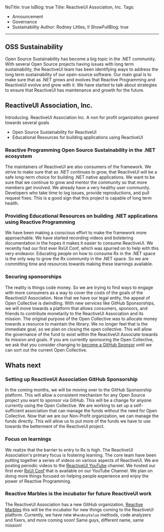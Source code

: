 NoTitle: true
IsBlog: true
Title: ReactiveUI Association, Inc.
Tags: 
  - Announcement
  - Governance
  - Sustainability
Author: Rodney Littles, II
ShowFullBlog: true
---


## OSS Sustainability
Open Source Sustainability has become a big topic in the .NET community.  With several Open Source projects having issues with long term sustainability, the ReactiveUI team has been identifying ways to address the long term sustainability of our open-source software.  Our main goal is to make sure that as .NET grows and evolves that Reactive Programming and ReactiveUI evolve and grow with it.  We have started to talk about strategies to ensure that ReactiveUI has maintenance and growth for the future.

## ReactiveUI Association, Inc.
Introducing.  ReactiveUI Association Inc.  A non for profit organization geared towards several goals

- Open Source Sustainability for ReactiveUI
- Educational Resources for building applications using ReactiveUI

### Reactive Programming Open Source Sustainability in the .NET ecosystem
The maintainers of ReactiveUI are also consumers of the framework.  We strive to make sure that as .NET continues to grow, that ReactiveUI will be a safe long-term choice for building .NET native applications.  We want to be sure that we continue to grow and mentor the community so that more members get involved.  We already have a very healthy user community.  Developers who take time to log issues, provide reproductions, and pull request fixes.  This is a good sign that this project is capable of long term health.

### Providing Educational Resources on building .NET applications using Reactive Programming
We have been making a conscious effort to make the framework more approachable.  We have started recording videos and bolstering documentation in the hopes it makes it easier to consume ReactiveUI.  We recently had our first ever RxUI Conf, which was spurred on to help with this very endeavor.  Educating people on how to consume Rx in the .NET space is the only way to grow the Rx community in the .NET space.  So we are committing time and resources towards making these learnings available.

### Securing sponsorships
The reality is things code money.  So we are trying to find ways to engage with more consumers as a way to cover the costs of the goals of the ReactiveUI Association.  Now that we have our legal entity, the appeal of Open Collective is dwindling.  With new services like GitHub Sponsorships, we will move towards a platform that allows consumers, sponsors, and friends to contribute monetarily to the ReactiveUI Association and its mission.  The original purpose of the Open Collective was to allocate money towards a resource to maintain the library.  We no longer feel that is the immediate goal, so we plan on closing the open collective.  This will allow the governance of the fund to exist within the ReactiveUI Associate towards its mission and goals.  If you are currently sponsoring the Open Collective, we ask that you consider changing to [become a GitHub Sponsor](https://github.com/sponsors/reactivemarbles) until we can sort out the current Open Collective.

## Whats next

### Setting up ReactiveUI Association GitHub Sponsorship
In the coming months, we will be moving over to the GitHub Sponsorship platform.  This will allow a consistent mechanism for any Open Source project you want to sponsor via GitHub.  This will be a change for anyone currently using the Open Collective.  We are working to set up a self-sufficient association that can manage the funds without the need for Open Collective.  Now that we are our Non-Profit organization, we can manage the funds directly.  This will allow us to put more of the funds we have to use towards the betterment of the ReactiveUI project.

### Focus on learnings
We realize that the barrier to entry to Rx is high.  The ReactiveUI Association's primary focus is fostering learning.  The core team have been putting together a series of videos on various aspects of ReactiveUI.  We are posting periodic videos to the [ReactiveUI YouTube](https://www.youtube.com/channel/UCWVSpLajyZcooAngLV3ItaQ) channel. We hosted our first ever [RxUI Conf](https://www.rxuiconf.net/) that is available on our YouTube Channel.  We plan on doing more things focused on helping people experience and enjoy the power of Reactive Programming.


### Reactive Marbles is the incubator for future ReactiveUI work
The ReactiveUI Association has a new GitHub organization, [Reactive Marbles](https://github.com/reactivemarbles) this will be the incubator for new things coming to the ReactiveUI platform.  Currently, we have new `WhenAnyValue` methods, code analyzers and fixers, and more coming soon!  Same guys, different name, same mission!

